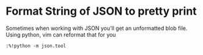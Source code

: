 # Format String of JSON to pretty print
Sometimes when working with JSON you'll get an unformatted blob file.  Using
python, vim can reformat that for you

`:%!python -m json.tool`

